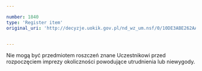 ```yaml
---

number: 1840
type: 'Register item'
original_uri: 'http://decyzje.uokik.gov.pl/nd_wz_um.nsf/0/10DE3ABE262AA691C12576B70038F87E?OpenDocument'


---
```


Nie mogą być przedmiotem roszczeń znane Uczestnikowi przed rozpoczęciem imprezy okoliczności powodujące utrudnienia lub niewygody.
